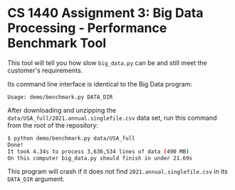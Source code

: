 # CS 1440 Assignment 3: Big Data Processing - Performance Benchmark Tool

This tool will tell you how slow `big_data.py` can be and still meet the customer's requirements.

Its command line interface is identical to the Big Data program:

```
Usage: demo/benchmark.py DATA_DIR
```

After downloading and unzipping the `data/USA_full/2021.annual.singlefile.csv` data set, run this command from the root of the repository:

```bash
$ python demo/benchmark.py data/USA_full
Done!                     
It took 4.34s to process 3,636,534 lines of data (490 MB)
On this computer big_data.py should finish in under 21.69s
```

This program will crash if it does not find `2021.annual.singlefile.csv` in its `DATA_DIR` argument.
